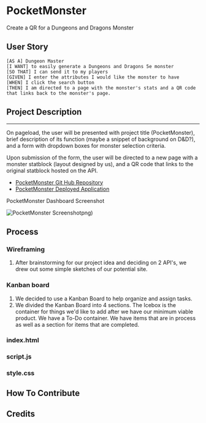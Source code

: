 # PocketMonster
Create a QR for a Dungeons and Dragons Monster

## User Story

```
[AS A] Dungeon Master 
[I WANT] to easily generate a Dungeons and Dragons 5e monster 
[SO THAT] I can send it to my players
[GIVEN] I enter the attributes I would like the monster to have 
[WHEN] I click the search button 
[THEN] I am directed to a page with the monster's stats and a QR code that links back to the monster's page.
```
## Project Description
---
On pageload, the user will be presented with project title (PocketMonster), brief description of its function (maybe a snippet of background on D&D?), and a form with dropdown boxes for monster selection criteria.

Upon submission of the form, the user will be directed to a new page with a monster statblock (layout designed by us), and a QR code that links to the original statblock hosted on the API.


- [PocketMonster Git Hub Repository](https://github.com/areitan/PocketMonster)
- [PocketMonster Deployed Application](https://areitan.github.io/*******)


PocketMonster Dashboard Screenshot

![PocketMonster Screenshot](./assets/images/*******)png)


## Process

### Wireframing

1. After brainstorming for our project idea and deciding on 2 API's, we drew out some simple sketches of our potential site.


### Kanban board

1. We decided to use a Kanban Board to help organize and assign tasks.
2. We divided the Kanban Board into 4 sections. The Icebox is the container for things we'd like to add after we have our minimum viable product. We have a To-Do container. We have items that are in process as well as a section for items that are completed.


### index.html



### script.js



### style.css




## How To Contribute




## Credits
